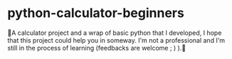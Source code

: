 # python-calculator-beginners
🧮A calculator project and a wrap of basic python that I developed, I hope that this project could help you in someway. I'm not a professional and I'm still in the process of learning  (feedbacks are welcome ; ) ).🧮
